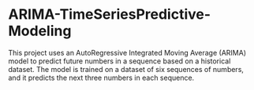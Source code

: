 # ARIMA-TimeSeriesPredictive-Modeling
This project uses an AutoRegressive Integrated Moving Average (ARIMA) model to predict future numbers in a sequence based on a historical dataset. The model is trained on a dataset of six sequences of numbers, and it predicts the next three numbers in each sequence.
